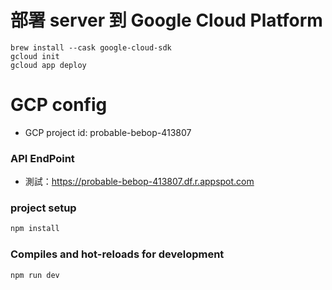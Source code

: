# 部署 server 到 Google Cloud Platform
```
brew install --cask google-cloud-sdk
gcloud init
gcloud app deploy
```

# GCP config

* GCP project id: probable-bebop-413807

### API EndPoint
* 測試：https://probable-bebop-413807.df.r.appspot.com


### project setup
```bash
npm install
```

### Compiles and hot-reloads for development
```bash
npm run dev
```

